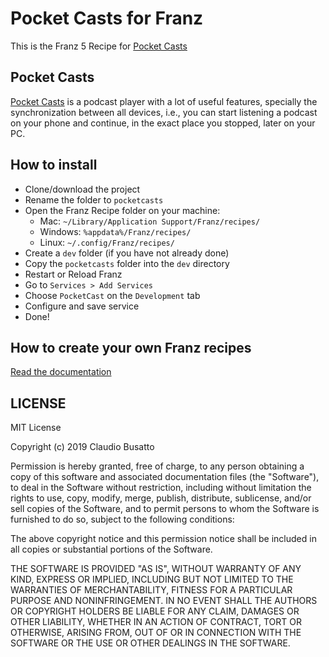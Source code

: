 # Pocket Casts for Franz

This is the Franz 5 Recipe for [Pocket Casts](https://www.pocketcasts.com/)

## Pocket Casts

[Pocket Casts](https://www.pocketcasts.com/) is a podcast player with a lot of useful features, specially the synchronization between all devices, i.e., you can start listening a podcast on your phone and continue, in the exact place you stopped, later on your PC.

## How to install

- Clone/download the project 
- Rename the folder to `pocketcasts`
- Open the Franz Recipe folder on your machine:
  - Mac: `~/Library/Application Support/Franz/recipes/`
  - Windows: `%appdata%/Franz/recipes/`
  - Linux: `~/.config/Franz/recipes/`
- Create a `dev` folder (if you have not already done)
- Copy the `pocketcasts` folder into the `dev` directory
- Restart or Reload Franz
- Go to `Services > Add Services`
- Choose `PocketCast` on the `Development` tab
- Configure and save service
- Done!

## How to create your own Franz recipes

[Read the documentation](https://github.com/meetfranz/plugins)

## LICENSE

MIT License

Copyright (c) 2019 Claudio Busatto

Permission is hereby granted, free of charge, to any person obtaining a copy
of this software and associated documentation files (the "Software"), to deal
in the Software without restriction, including without limitation the rights
to use, copy, modify, merge, publish, distribute, sublicense, and/or sell
copies of the Software, and to permit persons to whom the Software is
furnished to do so, subject to the following conditions:

The above copyright notice and this permission notice shall be included in all
copies or substantial portions of the Software.

THE SOFTWARE IS PROVIDED "AS IS", WITHOUT WARRANTY OF ANY KIND, EXPRESS OR
IMPLIED, INCLUDING BUT NOT LIMITED TO THE WARRANTIES OF MERCHANTABILITY,
FITNESS FOR A PARTICULAR PURPOSE AND NONINFRINGEMENT. IN NO EVENT SHALL THE
AUTHORS OR COPYRIGHT HOLDERS BE LIABLE FOR ANY CLAIM, DAMAGES OR OTHER
LIABILITY, WHETHER IN AN ACTION OF CONTRACT, TORT OR OTHERWISE, ARISING FROM,
OUT OF OR IN CONNECTION WITH THE SOFTWARE OR THE USE OR OTHER DEALINGS IN THE
SOFTWARE.
